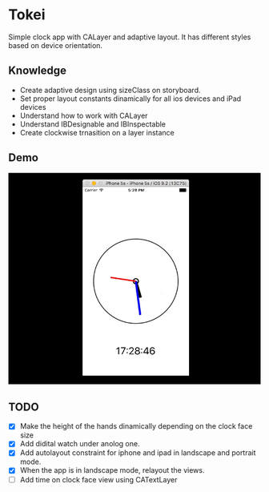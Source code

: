 # Tokei
Simple clock app with CALayer and adaptive layout. It has different styles based on device orientation.

## Knowledge
- Create adaptive design using sizeClass on storyboard.
- Set proper layout constants dinamically for all ios devices and iPad devices
- Understand how to work with CALayer
- Understand IBDesignable and IBInspectable
- Create clockwise trnasition on a layer instance

## Demo
![alt tag](Images/clock.gif)

## TODO
- [x] Make the height of the hands dinamically depending on the clock face size
- [x] Add didital watch under anolog one.
- [x] Add autolayout constraint for iphone and ipad in landscape and portrait mode.
- [x] When the app is in landscape mode, relayout the views.
- [ ] Add time on clock face view using CATextLayer
